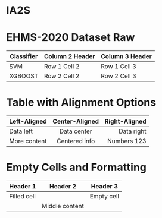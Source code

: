 # IA2S


# EHMS-2020 Dataset Raw 

| Classifier     | Column 2 Header     | Column 3 Header     |
|---------------------|---------------------|---------------------|
| SVM        | Row 1 Cell 2        | Row 1 Cell 3        |
| XGBOOST        | Row 2 Cell 2        | Row 2 Cell 3        |

# Table with Alignment Options
| Left-Aligned        | Center-Aligned       | Right-Aligned       |
|:--------------------|:--------------------:|--------------------:|
| Data left           | Data center          |          Data right |
| More content        | Centered info        |         Numbers 123 |

# Empty Cells and Formatting
| Header 1            | Header 2            | Header 3            |
|---------------------|---------------------|---------------------|
| Filled cell         |                     | Empty cell          |
|                     | Middle content      |                     |
